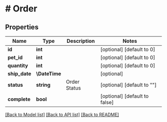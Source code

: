 # # Order

## Properties

Name | Type | Description | Notes
------------ | ------------- | ------------- | -------------
**id** | **int** |  | [optional] [default to 0]
**pet_id** | **int** |  | [optional] [default to 0]
**quantity** | **int** |  | [optional] [default to 0]
**ship_date** | **\DateTime** |  | [optional]
**status** | **string** | Order Status | [optional] [default to ""]
**complete** | **bool** |  | [optional] [default to false]

[[Back to Model list]](../../README.md#models) [[Back to API list]](../../README.md#endpoints) [[Back to README]](../../README.md)
